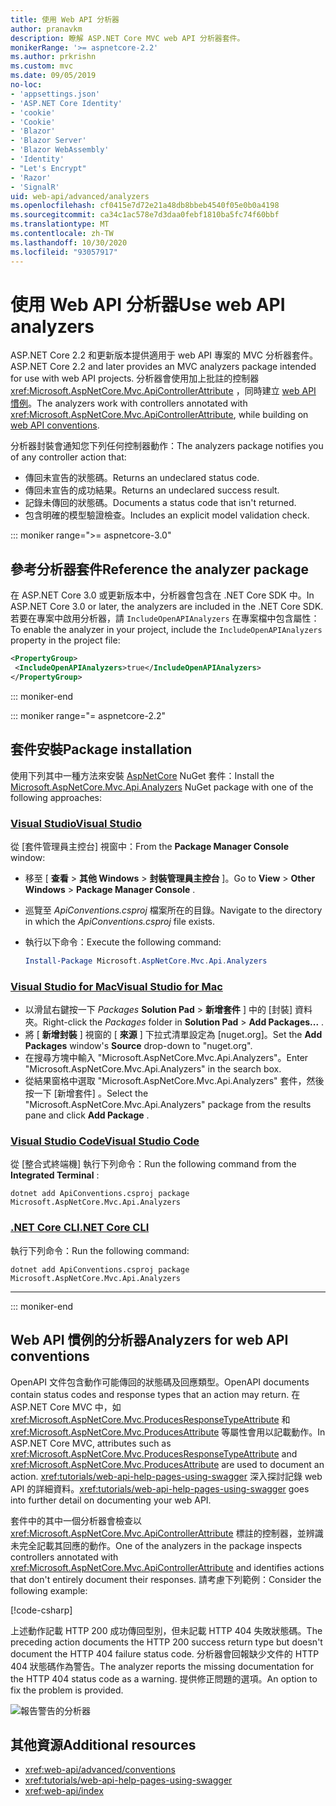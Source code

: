 ```yaml
---
title: 使用 Web API 分析器
author: pranavkm
description: 瞭解 ASP.NET Core MVC web API 分析器套件。
monikerRange: '>= aspnetcore-2.2'
ms.author: prkrishn
ms.custom: mvc
ms.date: 09/05/2019
no-loc:
- 'appsettings.json'
- 'ASP.NET Core Identity'
- 'cookie'
- 'Cookie'
- 'Blazor'
- 'Blazor Server'
- 'Blazor WebAssembly'
- 'Identity'
- "Let's Encrypt"
- 'Razor'
- 'SignalR'
uid: web-api/advanced/analyzers
ms.openlocfilehash: cf0415e7d72e21a48db8bbeb4540f05e0b0a4198
ms.sourcegitcommit: ca34c1ac578e7d3daa0febf1810ba5fc74f60bbf
ms.translationtype: MT
ms.contentlocale: zh-TW
ms.lasthandoff: 10/30/2020
ms.locfileid: "93057917"
---
```

# <a name="use-web-api-analyzers"></a><span data-ttu-id="5fd9b-103">使用 Web API 分析器</span><span class="sxs-lookup"><span data-stu-id="5fd9b-103">Use web API analyzers</span></span>

<span data-ttu-id="5fd9b-104">ASP.NET Core 2.2 和更新版本提供適用于 web API 專案的 MVC 分析器套件。</span><span class="sxs-lookup"><span data-stu-id="5fd9b-104">ASP.NET Core 2.2 and later provides an MVC analyzers package intended for use with web API projects.</span></span> <span data-ttu-id="5fd9b-105">分析器會使用加上批註的控制器 <xref:Microsoft.AspNetCore.Mvc.ApiControllerAttribute> ，同時建立 [web API 慣例](xref:web-api/advanced/conventions)。</span><span class="sxs-lookup"><span data-stu-id="5fd9b-105">The analyzers work with controllers annotated with <xref:Microsoft.AspNetCore.Mvc.ApiControllerAttribute>, while building on [web API conventions](xref:web-api/advanced/conventions).</span></span>

<span data-ttu-id="5fd9b-106">分析器封裝會通知您下列任何控制器動作：</span><span class="sxs-lookup"><span data-stu-id="5fd9b-106">The analyzers package notifies you of any controller action that:</span></span>

* <span data-ttu-id="5fd9b-107">傳回未宣告的狀態碼。</span><span class="sxs-lookup"><span data-stu-id="5fd9b-107">Returns an undeclared status code.</span></span>
* <span data-ttu-id="5fd9b-108">傳回未宣告的成功結果。</span><span class="sxs-lookup"><span data-stu-id="5fd9b-108">Returns an undeclared success result.</span></span>
* <span data-ttu-id="5fd9b-109">記錄未傳回的狀態碼。</span><span class="sxs-lookup"><span data-stu-id="5fd9b-109">Documents a status code that isn't returned.</span></span>
* <span data-ttu-id="5fd9b-110">包含明確的模型驗證檢查。</span><span class="sxs-lookup"><span data-stu-id="5fd9b-110">Includes an explicit model validation check.</span></span>

::: moniker range=">= aspnetcore-3.0"

## <a name="reference-the-analyzer-package"></a><span data-ttu-id="5fd9b-111">參考分析器套件</span><span class="sxs-lookup"><span data-stu-id="5fd9b-111">Reference the analyzer package</span></span>

<span data-ttu-id="5fd9b-112">在 ASP.NET Core 3.0 或更新版本中，分析器會包含在 .NET Core SDK 中。</span><span class="sxs-lookup"><span data-stu-id="5fd9b-112">In ASP.NET Core 3.0 or later, the analyzers are included in the .NET Core SDK.</span></span> <span data-ttu-id="5fd9b-113">若要在專案中啟用分析器，請 `IncludeOpenAPIAnalyzers` 在專案檔中包含屬性：</span><span class="sxs-lookup"><span data-stu-id="5fd9b-113">To enable the analyzer in your project, include the `IncludeOpenAPIAnalyzers` property in the project file:</span></span>

```xml
<PropertyGroup>
 <IncludeOpenAPIAnalyzers>true</IncludeOpenAPIAnalyzers>
</PropertyGroup>
```

::: moniker-end

::: moniker range="= aspnetcore-2.2"

## <a name="package-installation"></a><span data-ttu-id="5fd9b-114">套件安裝</span><span class="sxs-lookup"><span data-stu-id="5fd9b-114">Package installation</span></span>

<span data-ttu-id="5fd9b-115">使用下列其中一種方法來安裝 [AspNetCore](https://www.nuget.org/packages/Microsoft.AspNetCore.Mvc.Api.Analyzers) NuGet 套件：</span><span class="sxs-lookup"><span data-stu-id="5fd9b-115">Install the [Microsoft.AspNetCore.Mvc.Api.Analyzers](https://www.nuget.org/packages/Microsoft.AspNetCore.Mvc.Api.Analyzers) NuGet package with one of the following approaches:</span></span>

### <a name="visual-studio"></a>[<span data-ttu-id="5fd9b-116">Visual Studio</span><span class="sxs-lookup"><span data-stu-id="5fd9b-116">Visual Studio</span></span>](#tab/visual-studio)

<span data-ttu-id="5fd9b-117">從 [套件管理員主控台]  視窗中：</span><span class="sxs-lookup"><span data-stu-id="5fd9b-117">From the **Package Manager Console** window:</span></span>
  * <span data-ttu-id="5fd9b-118">移至 [ **查看** > **其他 Windows** > **封裝管理員主控台** ]。</span><span class="sxs-lookup"><span data-stu-id="5fd9b-118">Go to **View** > **Other Windows** > **Package Manager Console** .</span></span>
  * <span data-ttu-id="5fd9b-119">巡覽至 *ApiConventions.csproj* 檔案所在的目錄。</span><span class="sxs-lookup"><span data-stu-id="5fd9b-119">Navigate to the directory in which the *ApiConventions.csproj* file exists.</span></span>
  * <span data-ttu-id="5fd9b-120">執行以下命令：</span><span class="sxs-lookup"><span data-stu-id="5fd9b-120">Execute the following command:</span></span>

    ```powershell
    Install-Package Microsoft.AspNetCore.Mvc.Api.Analyzers
    ```

### <a name="visual-studio-for-mac"></a>[<span data-ttu-id="5fd9b-121">Visual Studio for Mac</span><span class="sxs-lookup"><span data-stu-id="5fd9b-121">Visual Studio for Mac</span></span>](#tab/visual-studio-mac)

* <span data-ttu-id="5fd9b-122">以滑鼠右鍵按一下 *Packages* **Solution Pad** > **新增套件** ] 中的 [封裝] 資料夾。</span><span class="sxs-lookup"><span data-stu-id="5fd9b-122">Right-click the *Packages* folder in **Solution Pad** > **Add Packages...** .</span></span>
* <span data-ttu-id="5fd9b-123">將 [ **新增封裝** ] 視窗的 [ **來源** ] 下拉式清單設定為 [nuget.org]。</span><span class="sxs-lookup"><span data-stu-id="5fd9b-123">Set the **Add Packages** window's **Source** drop-down to "nuget.org".</span></span>
* <span data-ttu-id="5fd9b-124">在搜尋方塊中輸入 "Microsoft.AspNetCore.Mvc.Api.Analyzers"。</span><span class="sxs-lookup"><span data-stu-id="5fd9b-124">Enter "Microsoft.AspNetCore.Mvc.Api.Analyzers" in the search box.</span></span>
* <span data-ttu-id="5fd9b-125">從結果窗格中選取 "Microsoft.AspNetCore.Mvc.Api.Analyzers" 套件，然後按一下 [新增套件]  。</span><span class="sxs-lookup"><span data-stu-id="5fd9b-125">Select the "Microsoft.AspNetCore.Mvc.Api.Analyzers" package from the results pane and click **Add Package** .</span></span>

### <a name="visual-studio-code"></a>[<span data-ttu-id="5fd9b-126">Visual Studio Code</span><span class="sxs-lookup"><span data-stu-id="5fd9b-126">Visual Studio Code</span></span>](#tab/visual-studio-code)

<span data-ttu-id="5fd9b-127">從 [整合式終端機]  執行下列命令：</span><span class="sxs-lookup"><span data-stu-id="5fd9b-127">Run the following command from the **Integrated Terminal** :</span></span>

```dotnetcli
dotnet add ApiConventions.csproj package Microsoft.AspNetCore.Mvc.Api.Analyzers
```

### <a name="net-core-cli"></a>[<span data-ttu-id="5fd9b-128">.NET Core CLI</span><span class="sxs-lookup"><span data-stu-id="5fd9b-128">.NET Core CLI</span></span>](#tab/netcore-cli)

<span data-ttu-id="5fd9b-129">執行下列命令：</span><span class="sxs-lookup"><span data-stu-id="5fd9b-129">Run the following command:</span></span>

```dotnetcli
dotnet add ApiConventions.csproj package Microsoft.AspNetCore.Mvc.Api.Analyzers
```

---

::: moniker-end

## <a name="analyzers-for-web-api-conventions"></a><span data-ttu-id="5fd9b-130">Web API 慣例的分析器</span><span class="sxs-lookup"><span data-stu-id="5fd9b-130">Analyzers for web API conventions</span></span>

<span data-ttu-id="5fd9b-131">OpenAPI 文件包含動作可能傳回的狀態碼及回應類型。</span><span class="sxs-lookup"><span data-stu-id="5fd9b-131">OpenAPI documents contain status codes and response types that an action may return.</span></span> <span data-ttu-id="5fd9b-132">在 ASP.NET Core MVC 中，如 <xref:Microsoft.AspNetCore.Mvc.ProducesResponseTypeAttribute> 和 <xref:Microsoft.AspNetCore.Mvc.ProducesAttribute> 等屬性會用以記載動作。</span><span class="sxs-lookup"><span data-stu-id="5fd9b-132">In ASP.NET Core MVC, attributes such as <xref:Microsoft.AspNetCore.Mvc.ProducesResponseTypeAttribute> and <xref:Microsoft.AspNetCore.Mvc.ProducesAttribute> are used to document an action.</span></span> <span data-ttu-id="5fd9b-133"><xref:tutorials/web-api-help-pages-using-swagger> 深入探討記錄 web API 的詳細資料。</span><span class="sxs-lookup"><span data-stu-id="5fd9b-133"><xref:tutorials/web-api-help-pages-using-swagger> goes into further detail on documenting your web API.</span></span>

<span data-ttu-id="5fd9b-134">套件中的其中一個分析器會檢查以 <xref:Microsoft.AspNetCore.Mvc.ApiControllerAttribute> 標註的控制器，並辨識未完全記載其回應的動作。</span><span class="sxs-lookup"><span data-stu-id="5fd9b-134">One of the analyzers in the package inspects controllers annotated with <xref:Microsoft.AspNetCore.Mvc.ApiControllerAttribute> and identifies actions that don't entirely document their responses.</span></span> <span data-ttu-id="5fd9b-135">請考慮下列範例：</span><span class="sxs-lookup"><span data-stu-id="5fd9b-135">Consider the following example:</span></span>

[!code-csharp[](conventions/sample/Controllers/ContactsController.cs?name=missing404docs&highlight=10)]

<span data-ttu-id="5fd9b-136">上述動作記載 HTTP 200 成功傳回型別，但未記載 HTTP 404 失敗狀態碼。</span><span class="sxs-lookup"><span data-stu-id="5fd9b-136">The preceding action documents the HTTP 200 success return type but doesn't document the HTTP 404 failure status code.</span></span> <span data-ttu-id="5fd9b-137">分析器會回報缺少文件的 HTTP 404 狀態碼作為警告。</span><span class="sxs-lookup"><span data-stu-id="5fd9b-137">The analyzer reports the missing documentation for the HTTP 404 status code as a warning.</span></span> <span data-ttu-id="5fd9b-138">提供修正問題的選項。</span><span class="sxs-lookup"><span data-stu-id="5fd9b-138">An option to fix the problem is provided.</span></span>

![報告警告的分析器](conventions/_static/Analyzer.gif)

## <a name="additional-resources"></a><span data-ttu-id="5fd9b-140">其他資源</span><span class="sxs-lookup"><span data-stu-id="5fd9b-140">Additional resources</span></span>

* <xref:web-api/advanced/conventions>
* <xref:tutorials/web-api-help-pages-using-swagger>
* <xref:web-api/index>
